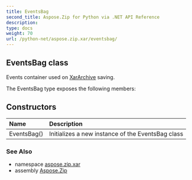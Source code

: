 ```yaml
---
title: EventsBag
second_title: Aspose.Zip for Python via .NET API Reference
description: 
type: docs
weight: 70
url: /python-net/aspose.zip.xar/eventsbag/
---
```


## EventsBag class

Events container used on [XarArchive](/zip/python-net/aspose.zip.xar/xararchive/) saving.

The EventsBag type exposes the following members:
## Constructors
| Name | Description |
| :- | :- |
|EventsBag()|Initializes a new instance of the EventsBag class|

### See Also

* namespace [aspose.zip.xar](/zip/python-net/aspose.zip.xar/)
* assembly [Aspose.Zip](/zip/python-net/)


